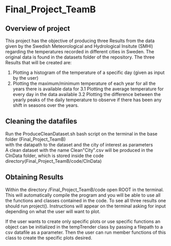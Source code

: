 # Final_Project_TeamB


## Overview of project
This project has the objective of producing three Results from the data given by the Swedish Meteorological and Hydrological Insitute (SMHI) regarding the temperatures recorded in different cities in Sweden. The original data is found in the datasets folder of the repository. The three Results that will be created are:

1. Plotting a histogram of the temperature of a specific day (given as input by the user)
2. Plotting the maximum/minimum temperature of each year for all the years there is available data for
3.1 Plotting the average temperature for every day in the data available
3.2 Plotting the difference between the yearly peaks of the daily temperature to observe if there has been any shift in seasons over the years.




## Cleaning the datafiles  
Run the ProduceCleanDataset.sh bash script on the terminal in the base folder (Final_Project_TeamB)  
with the datapath to the dataset and the city of interest as parameters  
A clean dataset with the name Clean"City".csv will be produced in the ClnData folder, which is stored inside the  code directory(Final_Project_TeamB/code/ClnData)



## Obtaining Results
Within the directory /Final_Project_TeamB/code open ROOT in the terminal. This will automatically compile the program and you will be able to use all the functions and classes contained in the code. To see all three results one should run project(). Instructions will appear on the terminal asking for input depending on what the user will want to plot. 

If the user wants to create only specific plots or use specific functions an object can be initialized in the tempTrender class by passing a filepath to a csv datafile as a parameter. Then the user can run member functions of this class to create the specific plots desired. 


